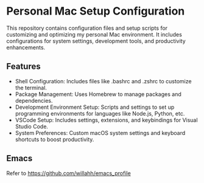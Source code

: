 # Personal Mac Setup Configuration
This repository contains configuration files and setup scripts for customizing and optimizing my personal Mac environment. It includes configurations for system settings, development tools, and productivity enhancements.

## Features
- Shell Configuration: Includes files like .bashrc and .zshrc to customize the terminal.
- Package Management: Uses Homebrew to manage packages and dependencies.
- Development Environment Setup: Scripts and settings to set up programming environments for languages like Node.js, Python, etc.
- VSCode Setup: Includes settings, extensions, and keybindings for Visual Studio Code.
- System Preferences: Custom macOS system settings and keyboard shortcuts to boost productivity.

## Emacs
Refer to https://github.com/willahh/emacs_profile

